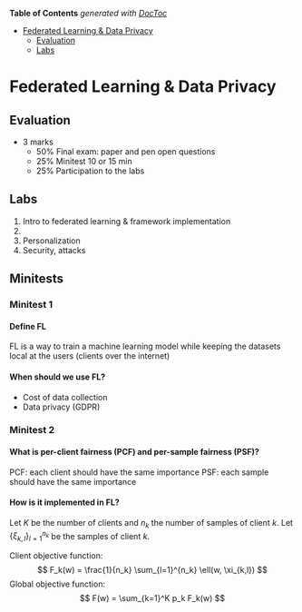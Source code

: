 <!-- START doctoc generated TOC please keep comment here to allow auto update -->
<!-- DON'T EDIT THIS SECTION, INSTEAD RE-RUN doctoc TO UPDATE -->

**Table of Contents** _generated with [DocToc](https://github.com/thlorenz/doctoc)_

- [Federated Learning & Data Privacy](#federated-learning--data-privacy)
  - [Evaluation](#evaluation)
  - [Labs](#labs)

<!-- END doctoc generated TOC please keep comment here to allow auto update -->

# Federated Learning & Data Privacy

## Evaluation

- 3 marks
  - 50% Final exam: paper and pen open questions
  - 25% Minitest 10 or 15 min
  - 25% Participation to the labs

## Labs

1. Intro to federated learning & framework implementation
1.
1. Personalization
1. Security, attacks

## Minitests

### Minitest 1

#### Define FL

FL is a way to train a machine learning model while keeping the datasets local at the users (clients over the internet)

#### When should we use FL?

- Cost of data collection
- Data privacy (GDPR)

### Minitest 2

#### What is per-client fairness (PCF) and per-sample fairness (PSF)?

PCF: each client should have the same importance
PSF: each sample should have the same importance

#### How is it implemented in FL?
Let $K$ be the number of clients and $n_k$ the number of samples of client $k$. Let $\{\xi_{k,l}\}_{l=1}^{n_k}$ be the samples of client $k$.

Client objective function:
$$
F_k(w) = \frac{1}{n_k} \sum_{l=1}^{n_k} \ell(w, \xi_{k,l})
$$
Global objective function:
$$
F(w) = \sum_{k=1}^K p_k F_k(w)
$$
